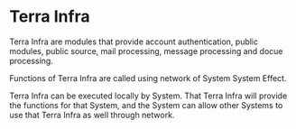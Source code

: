 # **Terra Infra**


Terra Infra are modules that provide account authentication, public modules, public source, mail processing, message processing and docue processing.


Functions of Terra Infra are called using network of System System Effect.


Terra Infra can be executed locally by System. That Terra Infra will provide the functions for that System, and the System can allow other Systems to use that Terra Infra as well through network.